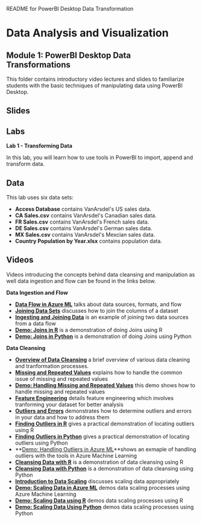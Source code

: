 README for PowerBI Desktop Data Transformation
# Data Analysis and Visualization
## Module 1: PowerBI Desktop Data Transformations

This folder contains introductory video lectures and slides to familiarize students with the basic techniques of manipulating data using PowerBI Desktop.

## Slides  


## Labs

**Lab 1 - Transforming Data** 

In this lab, you will learn how to use tools in PowerBI to import, append and transform data.

## Data

This lab uses six data sets:
- **Access Database** contains VanArsdel's US sales data.
- **CA Sales.csv** contains VanArsdel's Canadian sales data.
- **FR Sales.csv** contains VanArsdel's French sales data.
- **DE Sales.csv** contains VanArsdel's German sales data.
- **MX Sales.csv** contains VanArsdel's Mexcian sales data.
- **Country Population by Year.xlsx** contains population data.
## Videos  

Videos introducing the concepts behind data cleansing and manipulation as well data ingestion and flow can be found in the links below. 

**Data Ingestion and Flow**

- **[Data Flow in Azure ML](https://youtu.be/6BMuyNFhmbE)** talks about data sources, formats, and flow
- **[Joining Data Sets](https://youtu.be/juLtsxbO34c)** discusses how to join the columns of a dataset
- **[Ingesting and Joining Data](https://youtu.be/8F14hY-pti8)** is an example of joining two data sources from a data flow
- **[Demo: Joins in R](https://youtu.be/irqCeaxnUS4)** is a demonstration of doing Joins using R
- **[Demo: Joins in Python](https://youtu.be/AzWOqRwW18s)** is a demonstration of doing Joins using Python


**Data Cleansing**

- **[Overview of Data Cleansing](https://youtu.be/L4SuMpv40yM)** a brief overview of various data cleaning and tranformation processes.
- **[Missing and Repeated Values](https://youtu.be/Io-K587gyIs)** explains how to handle the common issue of missing and repeated values
- **[Demo: Handling Missing and Repeated Values](https://youtu.be/05mGVZ7SkrE)** this demo shows how to handle missing and repeated values
- **[Feature Engineering](https://youtu.be/bLXzlPZvE3s)** details feature engineering which involves tranforming your dataset for better analysis
- **[Outliers and Errors](https://youtu.be/5uV1D7TYYWU)** demonstrates how to determine outliers and errors in your data and how to address them
- **[Finding Outliers in R](https://youtu.be/Wk4H5iVVoz4)** gives a practical demonstration of locating outliers using R
- **[Finding Outliers in Python](https://youtu.be/ObUrF3n1scE)** gives a practical demonstration of locating outliers using Python
- **[Demo: Handling Outliers in Azure ML](https://youtu.be/GttyTaqgXZ4)**shows an exmaple of handling outliers with the tools in Azure Machine Learning
- **[Cleansing Data with R](https://youtu.be/552Owy13JJ8)** is a demonstration of data cleansing using R
- **[Cleansing Data with Python](https://youtu.be/BOs6tcmwV3E)** is a demonstration of data cleansing using Python
- **[Introduction to Data Scaling](https://youtu.be/BvVfdcznCqY)** discusses scaling data appropriately
- **[Demo: Scaling Data in Azure ML](https://youtu.be/PtepPxBy1n0)** demos data scaling processes using Azure Machine Learning
- **[Demo: Scaling Data using R](https://youtu.be/yjexueW50h4)** demos data scaling processes using R
- **[Demo: Scaling Data Using Python](https://youtu.be/rw-y5_1tbRk)** demos data scaling processes using Python
